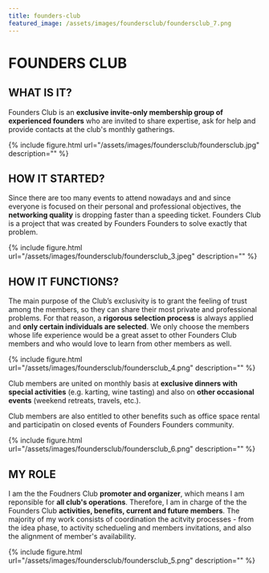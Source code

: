 ```yaml
---
title: founders-club
featured_image: /assets/images/foundersclub/foundersclub_7.png
---
```

# FOUNDERS CLUB

##  WHAT IS IT?
Founders Club is an **exclusive invite-only membership group of experienced founders** who are invited to share expertise, ask for help and provide contacts at the club's monthly gatherings.  

 {% include figure.html url="/assets/images/foundersclub/foundersclub.jpg" description="" %}

## HOW IT STARTED?
Since there are too many events to attend nowadays and and since everyone is focused on their personal and professional objectives, the **networking quality** is dropping faster than a speeding ticket. Founders Club is a project that was created by Founders Founders to solve exactly that problem.

{% include figure.html url="/assets/images/foundersclub/foundersclub_3.jpeg" description="" %}

## HOW IT FUNCTIONS?

The main purpose of the Club’s exclusivity is to grant the feeling of trust among the members, so they can share their most private and professional problems. For that reason, a **rigorous selection process** is always applied and **only certain individuals are selected**. We only choose the members whose life experience would be a great asset to other Founders Club members and who would love to learn from other members as well.

{% include figure.html url="/assets/images/foundersclub/foundersclub_4.png" description="" %}

Club members are united on monthly basis at **exclusive dinners with special activities** (e.g. karting, wine tasting) and also on **other occasional events** (weekend retreats, travels, etc.).

Club members are also entitled to other benefits such as office space rental and participatin on closed events of Founders Founders community.

{% include figure.html url="/assets/images/foundersclub/foundersclub_6.png" description="" %}

## MY ROLE

I am the the Foudners Club **promoter and organizer**, which means I am reponsible for **all club's operations**. Therefore, I am in charge of the the Founders Club **activities, benefits, current and future members**. The majority of my work consists of coordination the acitvity processes - from the idea phase, to activity schedueling and members invitations, and also the alignment of member's availability. 

{% include figure.html url="/assets/images/foundersclub/foundersclub_5.png" description="" %}